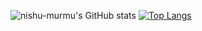 

![nishu-murmu's GitHub stats](https://github-readme-stats.vercel.app/api?username=nishu-murmu&show_icons=true&theme=gruvbox)
[![Top Langs](https://github-readme-stats.vercel.app/api/top-langs/?username=nishu-murmu&layout=compact)](https://github.com/nishu-murmu/github-readme-stats)
<br/>



